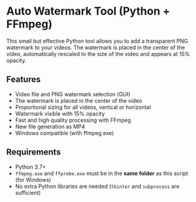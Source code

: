 # Auto Watermark Tool (Python + FFmpeg)

This small but effective Python tool allows you to add a transparent PNG watermark to your videos. The watermark is placed in the center of the video, automatically rescaled to the size of the video and appears at 15% opacity.

## Features

- Video file and PNG watermark selection (GUI)
- The watermark is placed in the center of the video
- Proportional sizing for all videos, vertical or horizontal
- Watermark visible with 15% opacity
- Fast and high quality processing with FFmpeg
- New file generation as MP4
- Windows compatible (with ffmpeg.exe)

## Requirements

- Python 3.7+
- `ffmpeg.exe` and `ffprobe.exe` must be in the **same folder** as this script (for Windows)
- No extra Python libraries are needed (`tkinter` and `subprocess` are sufficient)

